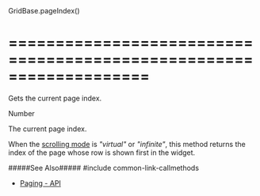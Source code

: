 <!--id-->GridBase.pageIndex()<!--/id-->
===================================================================
===================================================================

<!--shortDescription-->
Gets the current page index.
<!--/shortDescription-->

<!--returnType-->Number<!--/returnType-->
<!--returnDescription-->
The current page index.         
<!--/returnDescription-->

<!--fullDescription-->
When the [scrolling mode]({basewidgetpath}/Configuration/scrolling/#mode) is *"virtual"* or *"infinite"*, this method returns the index of the page whose row is shown first in the widget. 


#####See Also#####
#include common-link-callmethods
- [Paging - API](/Documentation/Guide/Widgets/{WidgetName}/Paging/#API)
<!--/fullDescription-->